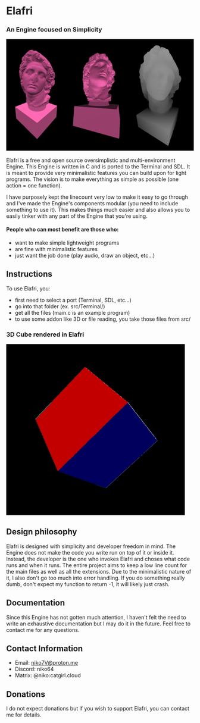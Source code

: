 # Elafri

### An Engine focused on Simplicity


![Statue rendered in Elafri](./Demo/Images/statue.png)


Elafri is a free and open source oversimplistic and multi-environment Engine.
This Engine is written in C and is ported to the Terminal and SDL.
It is meant to provide very minimalistic features you can build upon for light programs.
The vision is to make everything as simple as possible (one action = one function).

I have purposely kept the linecount very low to make it easy to go through and
I've made the Engine's components modular (you need to include something to use it).
This makes things much easier and also allows you to easily tinker with any part of
the Engine that you're using.

#### People who can most benefit are those who:

* want to make simple lightweight programs
* are fine with minimalistic features
* just want the job done (play audio, draw an object, etc...)

## Instructions

To use Elafri, you:

* first need to select a port (Terminal, SDL, etc...)
* go into that folder (ex. src/Terminal/)
* get all the files (main.c is an example program)
* to use some addon like 3D or file reading, you take those files from src/

### 3D Cube rendered in Elafri


![3D Cube in Elafri](./Demo/Images/cube.gif)


## Design philosophy

Elafri is designed with simplicity and developer freedom in mind.
The Engine does not make the code you write run on top of it or inside it.
Instead, the developer is the one who invokes Elafri and choses what code runs
and when it runs. The entire project aims to keep a low line count for the main
files as well as all the extensions. Due to the minimalistic nature of it,
I also don't go too much into error handling. If you do something really
dumb, don't expect my function to return -1, it will likely just crash.

## Documentation

Since this Engine has not gotten much attention, I haven't felt the need to
write an exhaustive documentation but I may do it in the future.
Feel free to contact me for any questions.

## Contact Information

- Email: niko7V@proton.me
- Discord: niko64
- Matrix: @niko:catgirl.cloud

## Donations

I do not expect donations but if you wish to support Elafri, you can contact me
for details.
